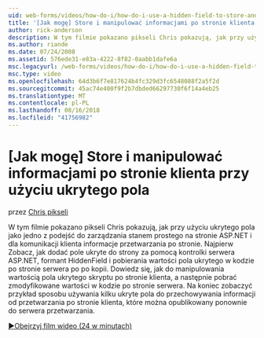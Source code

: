 ```yaml
---
uid: web-forms/videos/how-do-i/how-do-i-use-a-hidden-field-to-store-and-manipulate-client-side-information
title: '[Jak mogę] Store i manipulować informacjami po stronie klienta przy użyciu ukrytego pola | Dokumentacja firmy Microsoft'
author: rick-anderson
description: W tym filmie pokazano pikseli Chris pokazują, jak przy użyciu ukrytego pola jako jedno z podejść do zarządzania stanem prostego na stronie ASP.NET i przekazywania po stronie klienta...
ms.author: riande
ms.date: 07/24/2008
ms.assetid: 576ede31-e83a-4222-8f82-0aabb1dafe6a
msc.legacyurl: /web-forms/videos/how-do-i/how-do-i-use-a-hidden-field-to-store-and-manipulate-client-side-information
msc.type: video
ms.openlocfilehash: 64d3b6f7e817624b4fc329d3fc6548088f2a5f2d
ms.sourcegitcommit: 45ac74e400f9f2b7dbded66297730f6f14a4eb25
ms.translationtype: MT
ms.contentlocale: pl-PL
ms.lasthandoff: 08/16/2018
ms.locfileid: "41756982"
---
```

<a name="how-do-i-use-a-hidden-field-to-store-and-manipulate-client-side-information"></a>[Jak mogę] Store i manipulować informacjami po stronie klienta przy użyciu ukrytego pola
====================
przez [Chris pikseli](https://twitter.com/chrispels)

W tym filmie pokazano pikseli Chris pokazują, jak przy użyciu ukrytego pola jako jedno z podejść do zarządzania stanem prostego na stronie ASP.NET i dla komunikacji klienta informacje przetwarzania po stronie. Najpierw Zobacz, jak dodać pole ukryte do strony za pomocą kontrolki serwera ASP.NET, formant HiddenField i pobierania wartości pola ukrytego w kodzie po stronie serwera po po kopii. Dowiedz się, jak do manipulowania wartością pola ukrytego skryptu po stronie klienta, a następnie pobrać zmodyfikowane wartości w kodzie po stronie serwera. Na koniec zobaczyć przykład sposobu używania kilku ukryte pola do przechowywania informacji od przetwarzania po stronie klienta, które można opublikowany ponownie do serwera przetwarzania.

[&#9654;Obejrzyj film wideo (24 w minutach)](https://channel9.msdn.com/Blogs/ASP-NET-Site-Videos/how-do-i-use-a-hidden-field-to-store-and-manipulate-client-side-information)
